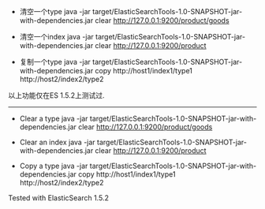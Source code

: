 * 清空一个type
java -jar target/ElasticSearchTools-1.0-SNAPSHOT-jar-with-dependencies.jar clear http://127.0.0.1:9200/product/goods

* 清空一个index
java -jar target/ElasticSearchTools-1.0-SNAPSHOT-jar-with-dependencies.jar clear http://127.0.0.1:9200/product

* 复制一个type
java -jar target/ElasticSearchTools-1.0-SNAPSHOT-jar-with-dependencies.jar copy http://host1/index1/type1 http://host2/index2/type2

以上功能仅在ES 1.5.2上测试过.

---

* Clear a type
java -jar target/ElasticSearchTools-1.0-SNAPSHOT-jar-with-dependencies.jar clear http://127.0.0.1:9200/product/goods

* Clear an index
java -jar target/ElasticSearchTools-1.0-SNAPSHOT-jar-with-dependencies.jar clear http://127.0.0.1:9200/product

* Copy a type
java -jar target/ElasticSearchTools-1.0-SNAPSHOT-jar-with-dependencies.jar copy http://host1/index1/type1 http://host2/index2/type2

Tested with ElasticSearch 1.5.2

